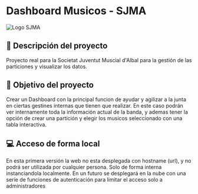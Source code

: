 # Dashboard Musicos - SJMA

![Logo SJMA](https://github.com/Florida2DAM/pfc-23-24-DavidReinon/blob/main/IMAGENES/logo%20SJMA.png)

## 📃 Descripción del proyecto
Proyecto real para la Societat Juventut Muscial d'Albal para la gestión de las particiones y visualizar los datos.

## 🎯 Objetivo del proyecto
Crear un Dashboard con la principal funcion de ayudar y agilizar a la junta en ciertas gestines internas que tienen que realizar. En este caso podrán ver internamente toda la información actual de la banda, y ademas tener la opción de crear una partición y elegir los musicos seleccionado con una tabla interactiva.

## 💻 Acceso de forma local
En esta primera versión la web no esta desplegada con hostname (url), y no podrá ser utilizada por cualquier persona. Solo de forma interna instanciandola localmente.
En un futuro se desplegará en la nube con una seríe de funciones de autenticación para limitar el acceso solo a administradores
